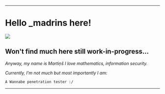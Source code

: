 ___

# Hello _madrins here!

![](https://tryhackme-badges.s3.amazonaws.com/madrinch.png)

## Won't find much here still work-in-progress...

*Anyway, my name is Martiņš I love mathematics, information security.*

*Currently, I'm not much but most importantly I am:*


`A Wannabe penetration tester :/`

___
